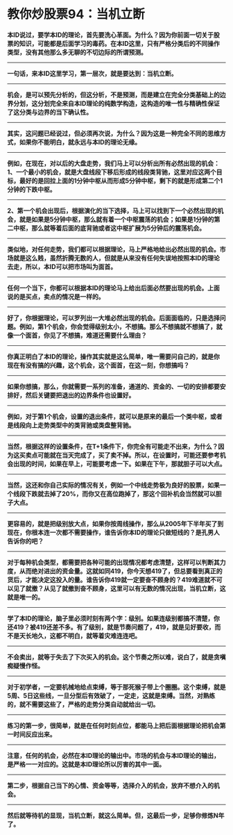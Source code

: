 教你炒股票94：当机立断
====



**本ID说过，要学本ID的理论，首先要洗心革面。为什么？因为你前面一切关于股票的知识，可能都是后面学习的毒药。在本ID这里，只有严格分类后的不同操作类型，没有其他那么多无聊的不切边际的所谓预测。**

** **

**一句话，来本ID这里学习，第一层次，就是要达到：当机立断。**

** **

**机会，是可以预先分析的，但这分析，不是预测，而是建立在完全分类基础上的边界分划，这分划完全来自本ID理论的纯数学构造，这构造的唯一性与精确性保证了这分类与边界的当下确认性。**

** **

**其实，这问题已经说过，但必须再次说，为什么？因为这是一种完全不同的思维方式，如果你不能明白，就永远与本ID的理论无缘。**

** **

**例如，在现在，对以后的大盘走势，我们马上可以分析出所有必然出现的机会：1、一个最小的机会，就是大盘线段下移后形成的线段类背驰，这里对应这两个目标，最好的是回拉上面的1分钟中枢从而形成5分钟中枢，剩下的就是形成第二个1分钟的下跌中枢。**

** **

**2、第一个机会出现后，根据演化的当下选择，马上可以找到下一个必然出现的机会，就是如果是5分钟中枢，那么就有着一个中枢震荡的机会；如果是1分钟的第二中枢，那么就等着后面的底背驰或者这中枢扩展为5分钟后的震荡机会。**

** **

**类似地，对任何走势，我们都可以根据理论，马上严格地给出必然出现的机会。市场就是这么贱，虽然折腾无数的人，但就是从来没有任何失误地按照本ID的理论去走，所以，本ID可以把市场叫为面首。**

** **

**任何一个当下，你都可以根据本ID的理论马上给出后面必然要出现的机会。上面说的是买点，卖点的情况是一样的。**

** **

**好了，你根据理论，可以罗列出一大堆必然出现的机会。后面面临的，只是选择问题。例如，第1个机会，你会觉得级别太小，不想搞。那么不想搞就不想搞了，就像一个面首，你见了不想搞，难道还需要什么理由？**

** **

**你真正明白了本ID的理论，操作其实就是这么简单，唯一需要问自己的，就是你现在有没有搞的兴趣，这个机会，这个面首，在这一刻，你想搞吗？**

** **

**如果你想搞，那么，你就需要一系列的准备，通道的、资金的、一切的安排都要安排好，然后关键要把退出的边界条件也设置好。**

** **

**例如，对于第1个机会，设置的退出条件，就可以是原来的最后一个类中枢，或者是线段向上走势类型中的类背驰或类盘整背驰。**

** **

**当然，根据这样的设置条件，在T+1条件下，你完全有可能走不出来，为什么？因为这买卖点可能就在当天完成了，买了卖不掉。所以，在设置时，可能还要参考机会出现的时间，如果在早上，可能要考虑一下。如果在下午，那就胆子可以大点。**

** **

**当然，这还和你自己实际的情况有关，例如一个中线走势极为良好的股票，如果一个线段下跌就去掉了20%，而你又在高位跑掉了，那这个回补机会当然就可以胆子大点。**

** **

**更容易的，就是把级别放大点，如果你按周线操作，那么从2005年下半年买了到现在，你根本连一次都不需要操作，谁告诉你本ID的理论只做短线的？是孔男人告诉你的吧？**

** **

**对于每种机会类型，都需要把各种可能的出现情况都考虑清楚，这样可以判断其力度，从而绝对进出的资金量。这就如同419，你今天想419了，但总要看到真正的货后，才能决定这投入的量。谁告诉你419就一定要奋不顾身的？419难道就不可以见了就撤？从见了就撤到奋不顾身，这里可以有无数的情况出现，当机立断，这就是唯一的。**

** **

**学了本ID的理论，脑子里必须时刻有两个字：级别。如果连级别都搞不清楚，你还419？被419还差不多。有了级别，就是节奏问题了，419，就是见好要收，而不是天长地久，这都不明白，就等着灾难连连吧。**

** **

**不会卖出，就等于失去了下次买入的机会。这个节奏之所以难，说白了，就是贪嗔痴疑慢作怪。**

** **

**对于初学者，一定要机械地给点束缚，等于那死猴子带上个圈圈。这个束缚，就是5周、5日这些线，一旦分型后有效破了，一定走，这就是束缚。当然，对熟练的，就不需要这些了，严格的走势分类自动就给出一切。**

** **

**练习的第一步，很简单，就是在任何时刻点位，都能马上把后面根据理论把机会第一时间反应出来。**

** **

**注意，任何的机会，必然在本ID理论的输出中。市场的机会与本ID理论的输出，是严格一一对应的。这就是本ID理论所以厉害的其中一面。**

** **

**第二步，根据自己当下的心情、资金等等，选择介入的机会，放弃不想介入的机会。**

** **

**然后就等待机的显现，当机立断，就这么简单。但，这最后一步，足够你修炼N年了。**
